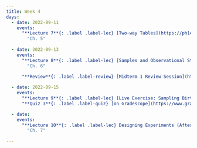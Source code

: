 ```yaml
---
title: Week 4
days:
  - date: 2022-09-11
    events:
      "**Lecture 7**{: .label .label-lec} [Two-way Tables](https://ph142-ucb.github.io/fa23/src/lec/Lec7_Two-way-tables.pdf) [(Recording)](https://berkeley.zoom.us/rec/share/qLO-sq31ltzeqG4piCoZ5hgrhHWJyCz1OnF4opexSJa8KcJkbTHQmllTrmf_U0_i.gG8gXz1v16m0JGAg)":
        "Ch. 5"
      
  - date: 2022-09-13
    events:
      "**Lecture 8**{: .label .label-lec} [Samples and Observational Studies](https://ph142-ucb.github.io/fa23/src/lec/Lec-8-_ObservationalStudies.pdf) [(Recording)](https://berkeley.zoom.us/rec/share/eQubv1IzCg4Cq4LxfyI1q__vHRGz1IPg57JaaJXw2q0cMqd_XLT7mQV3tHgW73sP.UuC6A3Mdtmyqh-Aq) ":
        "Ch. 6"
       
      "**Review**{: .label .label-review} [Midterm 1 Review Session](https://docs.google.com/presentation/d/1OMPXg6L0LktXifMNNbpRU7RklTWqt1dsDEWK9FXVqXY/edit#slide=id.g40f7b8e44c_3_0) ":

  - date: 2022-09-15
    events:
      "**Lecture 9**{: .label .label-lec} [Live Exercise: Sampling Births from US Territories](https://ph142-ucb.github.io/fa23/src/lec/Lec_9_Sampling-exercise.pdf) [(Recording)](https://berkeley.zoom.us/rec/share/DpRbJfYRX7ahPDFUOE4Bxu62I8dBZRMJ1aAubZ0ju_6ph8BSNT2AOUIt7F7nOZRD.-csis7ZWdyAcjPlR)":
      "**Quiz 3**{: .label .label-quiz} [on Gradescope](https://www.gradescope.com/courses/575069) (Open 24hr, Due Sept. 15th, 5 PM PST)":

  - date: 
    events:
      "**Lecture 10**{: .label .label-lec} Designing Experiments (After Midterm 1)":
        "Ch. 7"
      
---
```

